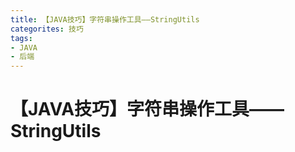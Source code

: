 ```yaml
---
title: 【JAVA技巧】字符串操作工具——StringUtils
categorites: 技巧
tags:
- JAVA
- 后端
---
```


# 【JAVA技巧】字符串操作工具——StringUtils

